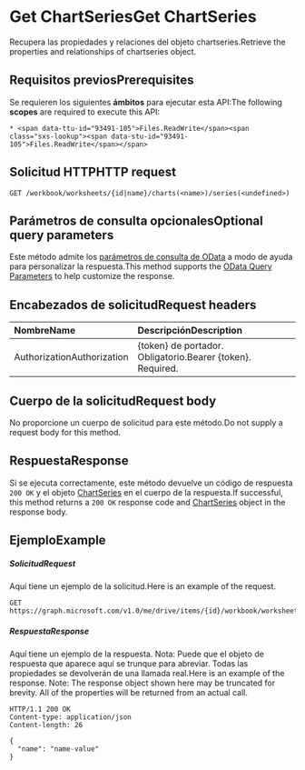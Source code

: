 # <a name="get-chartseries"></a><span data-ttu-id="93491-101">Get ChartSeries</span><span class="sxs-lookup"><span data-stu-id="93491-101">Get ChartSeries</span></span>

<span data-ttu-id="93491-102">Recupera las propiedades y relaciones del objeto chartseries.</span><span class="sxs-lookup"><span data-stu-id="93491-102">Retrieve the properties and relationships of chartseries object.</span></span>
## <a name="prerequisites"></a><span data-ttu-id="93491-103">Requisitos previos</span><span class="sxs-lookup"><span data-stu-id="93491-103">Prerequisites</span></span>
<span data-ttu-id="93491-104">Se requieren los siguientes **ámbitos** para ejecutar esta API:</span><span class="sxs-lookup"><span data-stu-id="93491-104">The following **scopes** are required to execute this API:</span></span> 

    * <span data-ttu-id="93491-105">Files.ReadWrite</span><span class="sxs-lookup"><span data-stu-id="93491-105">Files.ReadWrite</span></span>

## <a name="http-request"></a><span data-ttu-id="93491-106">Solicitud HTTP</span><span class="sxs-lookup"><span data-stu-id="93491-106">HTTP request</span></span>
<!-- { "blockType": "ignored" } -->
```http
GET /workbook/worksheets/{id|name}/charts(<name>)/series(<undefined>)
```
## <a name="optional-query-parameters"></a><span data-ttu-id="93491-107">Parámetros de consulta opcionales</span><span class="sxs-lookup"><span data-stu-id="93491-107">Optional query parameters</span></span>
<span data-ttu-id="93491-108">Este método admite los [parámetros de consulta de OData](http://developer.microsoft.com/en-us/graph/docs/overview/query_parameters) a modo de ayuda para personalizar la respuesta.</span><span class="sxs-lookup"><span data-stu-id="93491-108">This method supports the [OData Query Parameters](http://developer.microsoft.com/en-us/graph/docs/overview/query_parameters) to help customize the response.</span></span>

## <a name="request-headers"></a><span data-ttu-id="93491-109">Encabezados de solicitud</span><span class="sxs-lookup"><span data-stu-id="93491-109">Request headers</span></span>
| <span data-ttu-id="93491-110">Nombre</span><span class="sxs-lookup"><span data-stu-id="93491-110">Name</span></span>      |<span data-ttu-id="93491-111">Descripción</span><span class="sxs-lookup"><span data-stu-id="93491-111">Description</span></span>|
|:----------|:----------|
| <span data-ttu-id="93491-112">Authorization</span><span class="sxs-lookup"><span data-stu-id="93491-112">Authorization</span></span>  | <span data-ttu-id="93491-p101">{token} de portador. Obligatorio.</span><span class="sxs-lookup"><span data-stu-id="93491-p101">Bearer {token}. Required.</span></span> |


## <a name="request-body"></a><span data-ttu-id="93491-115">Cuerpo de la solicitud</span><span class="sxs-lookup"><span data-stu-id="93491-115">Request body</span></span>
<span data-ttu-id="93491-116">No proporcione un cuerpo de solicitud para este método.</span><span class="sxs-lookup"><span data-stu-id="93491-116">Do not supply a request body for this method.</span></span>

## <a name="response"></a><span data-ttu-id="93491-117">Respuesta</span><span class="sxs-lookup"><span data-stu-id="93491-117">Response</span></span>

<span data-ttu-id="93491-118">Si se ejecuta correctamente, este método devuelve un código de respuesta `200 OK` y el objeto [ChartSeries](../resources/chartseries.md) en el cuerpo de la respuesta.</span><span class="sxs-lookup"><span data-stu-id="93491-118">If successful, this method returns a `200 OK` response code and [ChartSeries](../resources/chartseries.md) object in the response body.</span></span>
## <a name="example"></a><span data-ttu-id="93491-119">Ejemplo</span><span class="sxs-lookup"><span data-stu-id="93491-119">Example</span></span>
##### <a name="request"></a><span data-ttu-id="93491-120">Solicitud</span><span class="sxs-lookup"><span data-stu-id="93491-120">Request</span></span>
<span data-ttu-id="93491-121">Aquí tiene un ejemplo de la solicitud.</span><span class="sxs-lookup"><span data-stu-id="93491-121">Here is an example of the request.</span></span>
<!-- {
  "blockType": "request",
  "name": "get_chartseries"
}-->
```http
GET https://graph.microsoft.com/v1.0/me/drive/items/{id}/workbook/worksheets/{id|name}/charts(<name>)/series(<undefined>)
```
##### <a name="response"></a><span data-ttu-id="93491-122">Respuesta</span><span class="sxs-lookup"><span data-stu-id="93491-122">Response</span></span>
<span data-ttu-id="93491-p102">Aquí tiene un ejemplo de la respuesta. Nota: Puede que el objeto de respuesta que aparece aquí se trunque para abreviar. Todas las propiedades se devolverán de una llamada real.</span><span class="sxs-lookup"><span data-stu-id="93491-p102">Here is an example of the response. Note: The response object shown here may be truncated for brevity. All of the properties will be returned from an actual call.</span></span>
<!-- {
  "blockType": "response",
  "truncated": true,
  "@odata.type": "microsoft.graph.chartSeries"
} -->
```http
HTTP/1.1 200 OK
Content-type: application/json
Content-length: 26

{
  "name": "name-value"
}
```

<!-- uuid: 8fcb5dbc-d5aa-4681-8e31-b001d5168d79
2015-10-25 14:57:30 UTC -->
<!-- {
  "type": "#page.annotation",
  "description": "Get ChartSeries",
  "keywords": "",
  "section": "documentation",
  "tocPath": ""
}-->